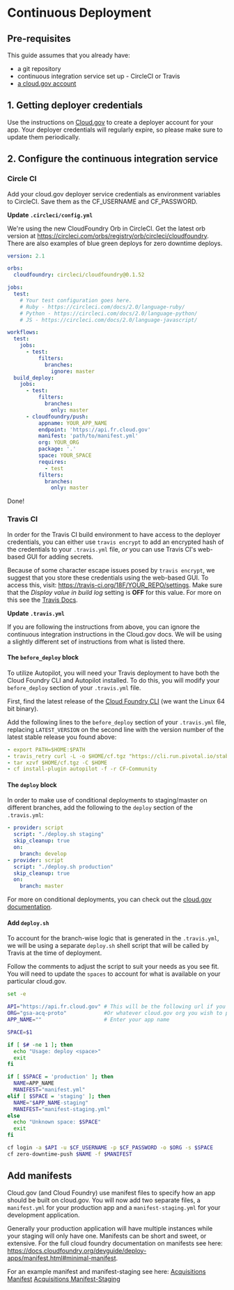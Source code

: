 # Continuous Deployment

## Pre-requisites

This guide assumes that you already have:
- a git repository
- continuous integration service set up - CircleCI or Travis
- [a cloud.gov account](https://cloud.gov/docs/getting-started/accounts/?)

## 1. Getting deployer credentials

Use the instructions on [Cloud.gov](https://cloud.gov/docs/apps/continuous-deployment/#provisioning-deployment-credentials) to create a deployer account for your app. Your deployer credentials will regularly expire, so please make sure to update them periodically.


## 2. Configure the continuous integration service

### Circle CI

Add your cloud.gov deployer service credentials as environment variables to CircleCI. Save them as the CF_USERNAME and CF_PASSWORD.

**Update `.circleci/config.yml`**

We're using the new CloudFoundry Orb in CircleCI. Get the latest orb version at https://circleci.com/orbs/registry/orb/circleci/cloudfoundry. There are also examples of blue green deploys for zero downtime deploys. 

```yml
version: 2.1

orbs:
  cloudfoundry: circleci/cloudfoundry@0.1.52

jobs:
  test:
    # Your test configuration goes here.
    # Ruby - https://circleci.com/docs/2.0/language-ruby/
    # Python - https://circleci.com/docs/2.0/language-python/
    # JS - https://circleci.com/docs/2.0/language-javascript/

workflows:
  test:
    jobs:
      - test:
          filters:
            branches:
              ignore: master
  build_deploy:
    jobs:
      - test:
          filters:
            branches:
              only: master
      - cloudfoundry/push:
          appname: YOUR_APP_NAME
          endpoint: 'https://api.fr.cloud.gov'
          manifest: 'path/to/manifest.yml'
          org: YOUR_ORG
          package: '.'
          space: YOUR_SPACE
          requires:
            - test
          filters:
            branches:
              only: master
```

Done!

### Travis CI

In order for the Travis CI build environment to have access to the deployer credentials, you can either use `travis encrypt` to add an encrypted hash of the credentials to your `.travis.yml` file, _or_ you can use Travis CI's web-based GUI for adding secrets.

Because of some character escape issues posed by `travis encrypt`, we suggest that you store these credentials using the web-based GUI. To access this, visit: https://travis-ci.org/18F/YOUR_REPO/settings. Make sure that the *Display value in build log* setting is **OFF** for this value. For more on this see the [Travis Docs]( https://docs.travis-ci.com/user/encryption-keys/#Note-on-escaping-certain-symbols).

**Update `.travis.yml`**

If you are following the instructions from above, you can ignore the continuous integration instructions in the Cloud.gov docs. We will be using a slightly different set of instructions from what is listed there.

#### The `before_deploy` block

To utilize Autopilot, you will need your Travis deployment to have both the Cloud Foundry CLI and Autopilot installed. To do this, you will modify your `before_deploy` section of your `.travis.yml` file.

First, find the latest release of the [Cloud Foundry CLI](https://github.com/cloudfoundry/cli/releases) (we want the Linux 64 bit binary).

Add the following lines to the `before_deploy` section of your `.travis.yml` file, replacing `LATEST_VERSION` on the second line with the version number of the latest stable release you found above:

```yml
- export PATH=$HOME:$PATH
- travis_retry curl -L -o $HOME/cf.tgz "https://cli.run.pivotal.io/stable?release=linux64-binary&version=LATEST_VERSION"
- tar xzvf $HOME/cf.tgz -C $HOME
- cf install-plugin autopilot -f -r CF-Community
```

#### The `deploy` block

In order to make use of conditional deployments to staging/master on different branches, add the following to the `deploy` section of the `.travis.yml`:

```yml
- provider: script
  script: "./deploy.sh staging"
  skip_cleanup: true
  on:
    branch: develop
- provider: script
  script: "./deploy.sh production"
  skip_cleanup: true
  on:
    branch: master
```

For more on conditional deployments, you can check out the [cloud.gov documentation](https://cloud.gov/docs/apps/continuous-deployment/#using-conditional-deployments).


#### Add `deploy.sh`

To account for the branch-wise logic that is generated in the `.travis.yml`, we will be using a separate `deploy.sh` shell script that will be called by Travis at the time of deployment.

Follow the comments to adjust the script to suit your needs as you see fit. You will need to update the `spaces` to account for what is available on your particular cloud.gov.

```sh
set -e

API="https://api.fr.cloud.gov" # This will be the following url if you are still deploying to E/W 'https://api.cloud.gov'
ORG="gsa-acq-proto"            #Or whatever cloud.gov org you wish to place the app in
APP_NAME=""                    # Enter your app name

SPACE=$1

if [ $# -ne 1 ]; then
  echo "Usage: deploy <space>"
  exit
fi

if [ $SPACE = 'production' ]; then
  NAME=APP_NAME
  MANIFEST="manifest.yml"
elif [ $SPACE = 'staging' ]; then
  NAME="$APP_NAME-staging"
  MANIFEST="manifest-staging.yml"
else
  echo "Unknown space: $SPACE"
  exit
fi

cf login -a $API -u $CF_USERNAME -p $CF_PASSWORD -o $ORG -s $SPACE
cf zero-downtime-push $NAME -f $MANIFEST
```

## Add manifests
Cloud.gov (and Cloud Foundry) use manifest files to specify how an app should be built on cloud.gov. You will now add two separate files, a `manifest.yml` for your production app and a `manifest-staging.yml` for your development application.

Generally your production application will have multiple instances while your staging will only have one. Manifests can be short and sweet, or extensive. For the full cloud foundry documentation on manifests see here: https://docs.cloudfoundry.org/devguide/deploy-apps/manifest.html#minimal-manifest.

For an example manifest and manifest-staging see here:
[Acquisitions Manifest](https://github.com/18F/acquisitions.18f.gov/blob/develop/manifest.yml)
[Acquisitions Manifest-Staging](https://github.com/18F/acquisitions.18f.gov/blob/develop/manifest-staging.yml)